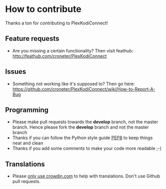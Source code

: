 # How to contribute

Thanks a ton for contributing to PlexKodiConnect!

## Feature requests

* Are you missing a certain functionality? Then visit feathub: http://feathub.com/croneter/PlexKodiConnect

## Issues

* Something not working like it's supposed to? Then go here: https://github.com/croneter/PlexKodiConnect/wiki/How-to-Report-A-Bug

## Programming

* Please make pull requests towards the **develop** branch, not the master branch. Hence please fork the **develop** branch and not the master branch
* Thanks if you can follow the Python style guide [PEP8](https://www.python.org/dev/peps/pep-0008/) to keep things neat and clean
* Thanks if you add some comments to make your code more readable ;-)


## Translations

* Please [only use crowdin.com](https://crowdin.com/project/plexkodiconnect/invite) to help with translations. Don't use Github pull requests. 
